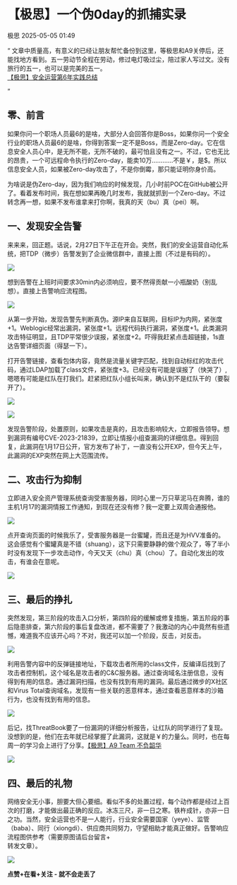 #  【极思】一个伪0day的抓捕实录   
 极思   2025-05-05 01:49  
  
“ 文章中质量高，有意义的已经让朋友帮忙备份到这里，等极思和A9关停后，还能找地方看到。五一劳动节全程在劳动，修过电灯吸过尘，陪过家人写过文。没有旅行的五一，也可以是完美的五一。  
[【极思】安全运营第6年实践总结](https://mp.weixin.qq.com/s?__biz=Mzk4ODI3MDY1Mw==&mid=2247483758&idx=1&sn=abee175cf42993c217dddcf2ccc41d22&scene=21#wechat_redirect)  
  
”  
##   
## 零、前言  
  
如果你问一个职场人员最6的是啥，大部分人会回答你是Boss，如果你问一个安全行业的职场人员最6的是啥，你得到答案一定不是Boss，而是Zero-day。它在信息安全人员心中，是无所不能，无所不破的，最可怕且没有之一。不过，它也无比的昂贵，一个可远程命令执行的Zero-day，能卖10万…………不是￥，是$。所以信息安全人员，如果被Zero-day攻击了，不是你倒霉，那只能证明你身价高。  
  
为啥说是伪Zero-day，因为我们响应的时候发现，几小时前POC在GitHub被公开了。看着发布时间，我在想如果再晚几时发布，我就就抓到一个Zero-day。不过转念再一想，如果不发布谁拿来打你啊，我真的天（bu）真（pei）啊。  
## 一、发现安全告警  
  
来来来，回正题。话说，2月27日下午正在开会。突然，我们的安全运营自动化系统，把TDP（微步）告警发到了企业微信群中，直接上图（不过是有码的）。  
  
![](https://mmbiz.qpic.cn/mmbiz_jpg/hojPFbfiayfxdsFn0uuXG8ThJCaNSGqefohKy7flyibqkubNO5gZz7aVP3D4jV3gjiafOTgwriaibaebznAF7rjcyyw/640?wx_fmt=jpeg "")  
  
想到告警在上班时间要求30min内必须响应，要不然得贡献一小瓶酸奶（别乱想）。直接上告警响应流程图。  
  
  
![](https://mmbiz.qpic.cn/mmbiz_png/hojPFbfiayfyJuWibiaNC1C6dgjqqP1vhJictbqkbGfqRMWNatp3hOkmK238xoRvdMgAlTIc5Faic3V7xxccNRNIUPQ/640?wx_fmt=png "")  
  
从第一步开始，发现告警先判断真伪。源IP来自互联网，目标IP为内网，紧张度+1。Weblogic经常出漏洞，紧张度+1。远程代码执行漏洞，紧张度+1。此类漏洞攻击特征明显，且TDP平常很少误报，紧张度+2。吓得我赶紧点击超链接，1s直达告警详细页面（得瑟一下）。  
  
打开告警链接，查看包体内容，竟然是流量关键字匹配，找到自动标红的攻击代码，通过LDAP加载了class文件，紧张度+3。已经没有可能是误报了（快哭了）, 嗯嗯有可能是红队在打我们。赶紧把红队小组长叫来，确认到不是红队干的（要裂开了）。  
  
![](https://mmbiz.qpic.cn/mmbiz_png/hojPFbfiayfyJuWibiaNC1C6dgjqqP1vhJicQXZtwxicn16LuvYLVTdh6ITfADb7qsaqZ9dP5wfd8jAK6LzZB1mXYZg/640?wx_fmt=png "")  
  
![](https://mmbiz.qpic.cn/mmbiz_png/hojPFbfiayfyJuWibiaNC1C6dgjqqP1vhJic5RTKSLlRq8DGwhXKoic1gBMera0FkexK1OMORdTwheK6qG1Wp5BjV3g/640?wx_fmt=png "")  
  
发现告警阶段，处置原则，如果攻击是真的，且攻击影响较大，立即报告领导。想到漏洞有编号CVE-2023-21839，立即让情报小组查漏洞的详细信息。得到回复，此漏洞在1月17日公开，官方发布了补丁，一直没有公开EXP，但今天上午，此漏洞的EXP突然在网上大范围流传。  
  
## 二、攻击行为抑制  
  
立即进入安全资产管理系统查询受害服务器，同时心里一万只草泥马在奔腾，谁的主机1月17的漏洞情报工作通知，到现在还没有修？我一定要上双周会通报他。  
  
![](https://mmbiz.qpic.cn/mmbiz_jpg/hojPFbfiayfxdsFn0uuXG8ThJCaNSGqefCFc4dDtymKJH9Wl5MYqe9GMtdbnLTh4Avx8ktcgJ8wGFDz6JHN9SPQ/640?wx_fmt=jpeg "")  
  
点开查询页面的时候我乐了，受害服务器是一台蜜罐，而且还是为HVV准备的。这会感觉有个蜜罐真是不错（shuang），这下只需要静静的做个观众了，等了半小时没有发现下一步攻击动作，今天又天（chu）真（chou）了。自动化发出的攻击，有谁会在意呢。  
  
![](https://mmbiz.qpic.cn/mmbiz_png/hojPFbfiayfyJuWibiaNC1C6dgjqqP1vhJic4omyppXd0jy7f2QVaK42DwDsXedTib8jePBhc0t2ZBvc18mpyJrBFFQ/640?wx_fmt=png "")  
## 三、最后的挣扎  
  
突然发现，第三阶段的攻击入口分析，第四阶段的缓解或修复措施，第五阶段的事后隐患排查，第六阶段的事后复盘改进，都不需要了？我激动的内心中竟然有些遗憾，难道我不应该开心吗？不对，我还可以加一个阶段，反击，对反击。  
  
![](https://mmbiz.qpic.cn/mmbiz_png/hojPFbfiayfyJuWibiaNC1C6dgjqqP1vhJicjnk5NgkHibgabQLxlHSeht4Gkd9DD5h4IPzHG4T3r6YL0hEicicdQiaGKw/640?wx_fmt=png "")  
  
利用告警内容中的反弹链接地址，下载攻击者所用的class文件，反编译后找到了攻击者控制机，这个域名是攻击者的C&C服务器。通过查询域名注册信息，没有得到有用的信息。通过漏洞扫描，也没有找到有用的漏洞。最后通过微步的X社区和Virus Total查询域名，发现有一些关联的恶意样本，通过查看恶意样本的沙箱行为，也没有找到有用的信息。  
  
![](https://mmbiz.qpic.cn/mmbiz_png/hojPFbfiayfyJuWibiaNC1C6dgjqqP1vhJicojk1ZkWJqN7USE0ribgHuoVzuTu5BWaCETAa9RaLtVH5afpUEb6gPIQ/640?wx_fmt=png "")  
  
后记，找ThreatBook要了一份漏洞的详细分析报告，让红队的同学进行了复现。没想到的是，他们在去年就已经掌握了此漏洞，这就是￥的力量么。同时，也在每周一的学习会上进行了分享。[【极思】A9 Team 不负韶华](http://mp.weixin.qq.com/s?__biz=MzI2NTMwNjYyMA==&mid=2247484652&idx=1&sn=a8592cec1594492b7fd95638a9ddf3bb&chksm=ea9e2c7fdde9a569f2fb291b46b6f1b5e19540eb5cc5585077afbc3a675ded9c9a83d808fdff&scene=21#wechat_redirect)  
  
  
![](https://mmbiz.qpic.cn/mmbiz_png/hojPFbfiayfyJuWibiaNC1C6dgjqqP1vhJicqoKJLYF24S2zeUa2eJouAB9YqjU1EFMwqFxv7iaic8DPYdPa6BoBd6qA/640?wx_fmt=png "")  
## 四、最后的礼物  
  
网络安全无小事，胆要大但心要细。看似不多的处置过程，每个动作都是经过上百次的打磨，才能做出最正确的反应。冰冻三尺，非一日之寒。铁杵成针，亦非一日之功。当然，安全运营也不是一人能行，行业安全需要国家（yeye）、监管（baba）、同行（xiongdi）、供应商共同努力，守望相助才能真正做好。告警响应流程图供参考（需要原图请后台留言+  
转发文章）。  
  
![](https://mmbiz.qpic.cn/mmbiz_png/hojPFbfiayfyJuWibiaNC1C6dgjqqP1vhJicn4K3kATnmibNeLlKdkJYbbz7UKAUrCRv9lwmiabiaaOM30PicYtb3LOARQ/640?wx_fmt=png "")  
  
  
**点赞+在看+关注 - 就不会走丢了**  
  
  
